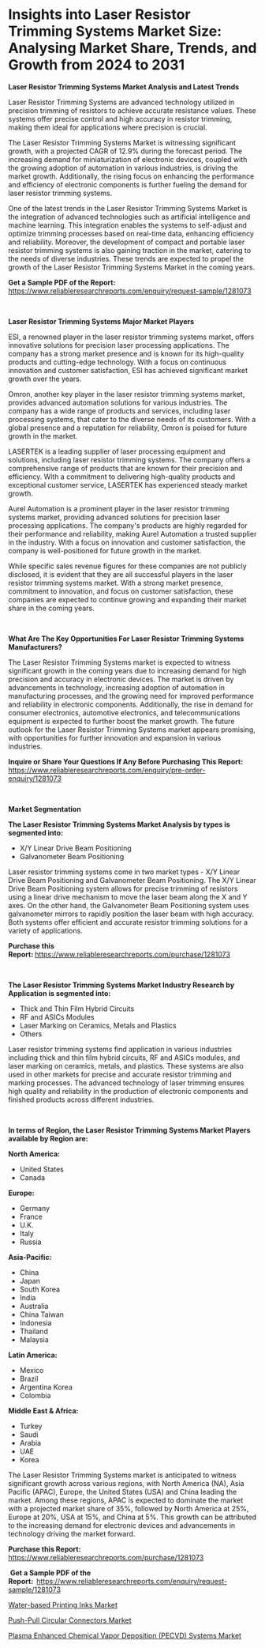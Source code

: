 <p><h1>Insights into Laser Resistor Trimming Systems Market Size: Analysing Market Share, Trends, and Growth from 2024 to 2031</h1></p><p><strong>Laser Resistor Trimming Systems Market Analysis and Latest Trends</strong></p>
<p><p>Laser Resistor Trimming Systems are advanced technology utilized in precision trimming of resistors to achieve accurate resistance values. These systems offer precise control and high accuracy in resistor trimming, making them ideal for applications where precision is crucial.</p><p>The Laser Resistor Trimming Systems Market is witnessing significant growth, with a projected CAGR of 12.9% during the forecast period. The increasing demand for miniaturization of electronic devices, coupled with the growing adoption of automation in various industries, is driving the market growth. Additionally, the rising focus on enhancing the performance and efficiency of electronic components is further fueling the demand for laser resistor trimming systems.</p><p>One of the latest trends in the Laser Resistor Trimming Systems Market is the integration of advanced technologies such as artificial intelligence and machine learning. This integration enables the systems to self-adjust and optimize trimming processes based on real-time data, enhancing efficiency and reliability. Moreover, the development of compact and portable laser resistor trimming systems is also gaining traction in the market, catering to the needs of diverse industries. These trends are expected to propel the growth of the Laser Resistor Trimming Systems Market in the coming years.</p></p>
<p><strong>Get a Sample PDF of the Report:&nbsp;</strong> <a href="https://www.reliableresearchreports.com/enquiry/request-sample/1281073">https://www.reliableresearchreports.com/enquiry/request-sample/1281073</a></p>
<p>&nbsp;</p>
<p><strong>Laser Resistor Trimming Systems Major Market Players</strong></p>
<p><p>ESI, a renowned player in the laser resistor trimming systems market, offers innovative solutions for precision laser processing applications. The company has a strong market presence and is known for its high-quality products and cutting-edge technology. With a focus on continuous innovation and customer satisfaction, ESI has achieved significant market growth over the years.</p><p>Omron, another key player in the laser resistor trimming systems market, provides advanced automation solutions for various industries. The company has a wide range of products and services, including laser processing systems, that cater to the diverse needs of its customers. With a global presence and a reputation for reliability, Omron is poised for future growth in the market.</p><p>LASERTEK is a leading supplier of laser processing equipment and solutions, including laser resistor trimming systems. The company offers a comprehensive range of products that are known for their precision and efficiency. With a commitment to delivering high-quality products and exceptional customer service, LASERTEK has experienced steady market growth.</p><p>Aurel Automation is a prominent player in the laser resistor trimming systems market, providing advanced solutions for precision laser processing applications. The company's products are highly regarded for their performance and reliability, making Aurel Automation a trusted supplier in the industry. With a focus on innovation and customer satisfaction, the company is well-positioned for future growth in the market.</p><p>While specific sales revenue figures for these companies are not publicly disclosed, it is evident that they are all successful players in the laser resistor trimming systems market. With a strong market presence, commitment to innovation, and focus on customer satisfaction, these companies are expected to continue growing and expanding their market share in the coming years.</p></p>
<p>&nbsp;</p>
<p><strong>What Are The Key Opportunities For Laser Resistor Trimming Systems Manufacturers?</strong></p>
<p><p>The Laser Resistor Trimming Systems market is expected to witness significant growth in the coming years due to increasing demand for high precision and accuracy in electronic devices. The market is driven by advancements in technology, increasing adoption of automation in manufacturing processes, and the growing need for improved performance and reliability in electronic components. Additionally, the rise in demand for consumer electronics, automotive electronics, and telecommunications equipment is expected to further boost the market growth. The future outlook for the Laser Resistor Trimming Systems market appears promising, with opportunities for further innovation and expansion in various industries.</p></p>
<p><strong>Inquire or Share Your Questions If Any Before Purchasing This Report:</strong> <a href="https://www.reliableresearchreports.com/enquiry/pre-order-enquiry/1281073">https://www.reliableresearchreports.com/enquiry/pre-order-enquiry/1281073</a></p>
<p>&nbsp;</p>
<p><strong>Market Segmentation</strong></p>
<p><strong>The Laser Resistor Trimming Systems Market Analysis by types is segmented into:</strong></p>
<p><ul><li>X/Y Linear Drive Beam Positioning</li><li>Galvanometer Beam Positioning</li></ul></p>
<p><p>Laser resistor trimming systems come in two market types - X/Y Linear Drive Beam Positioning and Galvanometer Beam Positioning. The X/Y Linear Drive Beam Positioning system allows for precise trimming of resistors using a linear drive mechanism to move the laser beam along the X and Y axes. On the other hand, the Galvanometer Beam Positioning system uses galvanometer mirrors to rapidly position the laser beam with high accuracy. Both systems offer efficient and accurate resistor trimming solutions for a variety of applications.</p></p>
<p><strong>Purchase this Report:&nbsp;</strong><a href="https://www.reliableresearchreports.com/purchase/1281073">https://www.reliableresearchreports.com/purchase/1281073</a></p>
<p>&nbsp;</p>
<p><strong>The Laser Resistor Trimming Systems Market Industry Research by Application is segmented into:</strong></p>
<p><ul><li>Thick and Thin Film Hybrid Circuits</li><li>RF and ASICs Modules</li><li>Laser Marking on Ceramics, Metals and Plastics</li><li>Others</li></ul></p>
<p><p>Laser resistor trimming systems find application in various industries including thick and thin film hybrid circuits, RF and ASICs modules, and laser marking on ceramics, metals, and plastics. These systems are also used in other markets for precise and accurate resistor trimming and marking processes. The advanced technology of laser trimming ensures high quality and reliability in the production of electronic components and finished products across different industries.</p></p>
<p>&nbsp;</p>
<p><strong>In terms of Region, the Laser Resistor Trimming Systems Market Players available by Region are:</strong></p>
<p>
    <p> <strong> North America: </strong>
        <ul>
            <li>United States</li>
            <li>Canada</li>
        </ul>
        </p> 
    <p> <strong> Europe: </strong>
        <ul>
            <li>Germany</li>
            <li>France</li>
            <li>U.K.</li>
            <li>Italy</li>
            <li>Russia</li>
        </ul>
        </p> 
    <p> <strong> Asia-Pacific: </strong>
        <ul>
            <li>China</li>
            <li>Japan</li>
            <li>South Korea</li>
            <li>India</li>
            <li>Australia</li>
            <li>China Taiwan</li>
            <li>Indonesia</li>
            <li>Thailand</li>
            <li>Malaysia</li>
        </ul>
        </p> 
    <p> <strong> Latin America: </strong>
        <ul>
            <li>Mexico</li>
            <li>Brazil</li>
            <li>Argentina Korea</li>
            <li>Colombia</li>
        </ul>
        </p> 
    <p> <strong> Middle East & Africa: </strong>
        <ul>
            <li>Turkey</li>
            <li>Saudi</li>
            <li>Arabia</li>
            <li>UAE</li>
            <li>Korea</li>
        </ul>
    </p>
    </p>
<p><p>The Laser Resistor Trimming Systems market is anticipated to witness significant growth across various regions, with North America (NA), Asia Pacific (APAC), Europe, the United States (USA) and China leading the market. Among these regions, APAC is expected to dominate the market with a projected market share of 35%, followed by North America at 25%, Europe at 20%, USA at 15%, and China at 5%. This growth can be attributed to the increasing demand for electronic devices and advancements in technology driving the market forward.</p></p>
<p><strong>Purchase this Report: </strong><a href="https://www.reliableresearchreports.com/purchase/1281073">https://www.reliableresearchreports.com/purchase/1281073</a></p>
<p>&nbsp;<strong>Get a Sample PDF of the Report:&nbsp;&nbsp;</strong><a href="https://www.reliableresearchreports.com/enquiry/request-sample/1281073">https://www.reliableresearchreports.com/enquiry/request-sample/1281073</a></p>
<p><strong></strong></p>
<p><p><a href="https://github.com/danielneavesallisons03mba/Market-Research-Report-List-1/blob/main/water-based-printing-inks-market.md">Water-based Printing Inks Market</a></p><p><a href="https://github.com/changoleonlaverguenzanoexiste/Market-Research-Report-List-2/blob/main/push-pull-circular-connectors-market.md">Push-Pull Circular Connectors Market</a></p><p><a href="https://github.com/dimitrishawkinswaynenp91rgz/Market-Research-Report-List-1/blob/main/plasma-enhanced-chemical-vapor-deposition-pecvd-systems-market.md">Plasma Enhanced Chemical Vapor Deposition (PECVD) Systems Market</a></p></p>